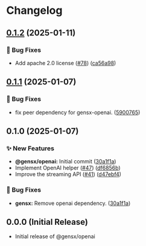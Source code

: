 # Changelog

## [0.1.2](https://github.com/cortexclick/gensx/compare/gensx-openai-v0.1.1...gensx-openai-v0.1.2) (2025-01-11)


### 🐛 Bug Fixes

* Add apache 2.0 license ([#78](https://github.com/cortexclick/gensx/issues/78)) ([ca56a98](https://github.com/cortexclick/gensx/commit/ca56a98760a1c3b9f4db51e464cc95e783523ae4))

## [0.1.1](https://github.com/cortexclick/gensx/compare/gensx-openai-v0.1.0...gensx-openai-v0.1.1) (2025-01-07)


### 🐛 Bug Fixes

* fix peer dependency for gensx-openai. ([5900765](https://github.com/cortexclick/gensx/commit/59007651abaf2abc5840495758627c399c501e17))

## 0.1.0 (2025-01-07)


### ✨ New Features

* **@gensx/openai:** Initial commit ([30a1f1a](https://github.com/cortexclick/gensx/commit/30a1f1ab6f2ed40288e5179aa2babb2b64b9e9ed))
* Implement OpenAI helper ([#47](https://github.com/cortexclick/gensx/issues/47)) ([df6856b](https://github.com/cortexclick/gensx/commit/df6856b6f79afbb96e9da4cc261f4ae49ad37c66))
* Improve the streaming API ([#41](https://github.com/cortexclick/gensx/issues/41)) ([d47ebf4](https://github.com/cortexclick/gensx/commit/d47ebf4d9d1172a16dba57f01f833df9c5699e84))


### 🐛 Bug Fixes

* **gensx:** Remove openai dependency. ([30a1f1a](https://github.com/cortexclick/gensx/commit/30a1f1ab6f2ed40288e5179aa2babb2b64b9e9ed))

## 0.0.0 (Initial Release)

- Initial release of @gensx/openai
